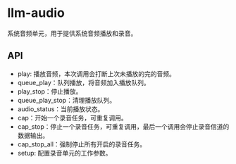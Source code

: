 # llm-audio
系统音频单元，用于提供系统音频播放和录音。


## API
- play: 播放音频，本次调用会打断上次未播放的完的音频。
- queue_play：队列播放，将音频加入播放队列。
- play_stop：停止播放。
- queue_play_stop：清理播放队列。
- audio_status：当前播放状态。
- cap：开始一个录音任务，可重复调用。
- cap_stop：停止一个录音任务，可重复调用，最后一个调用会停止录音信道的数据输出。
- cap_stop_all：强制停止所有开启的录音任务。
- setup: 配置录音单元的工作参数。


